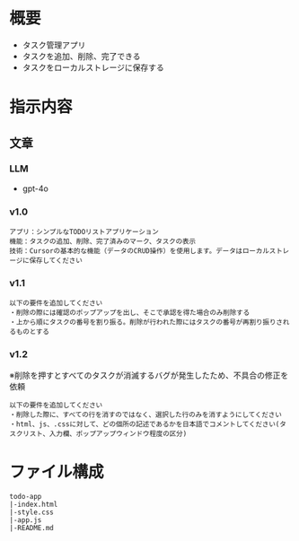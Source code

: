 # 概要
- タスク管理アプリ
- タスクを追加、削除、完了できる
- タスクをローカルストレージに保存する

# 指示内容


## 文章

### LLM 
- gpt-4o

### v1.0
```
アプリ：シンプルなTODOリストアプリケーション
機能：タスクの追加、削除、完了済みのマーク、タスクの表示
技術：Cursorの基本的な機能（データのCRUD操作）を使用します。データはローカルストレージに保存してください
```

### v1.1
```
以下の要件を追加してください
・削除の際には確認のポップアップを出し、そこで承認を得た場合のみ削除する
・上から順にタスクの番号を割り振る。削除が行われた際にはタスクの番号が再割り振りされるものとする
```

### v1.2
※削除を押すとすべてのタスクが消滅するバグが発生したため、不具合の修正を依頼
```
以下の要件を追加してください
・削除した際に、すべての行を消すのではなく、選択した行のみを消すようにしてください
・html、js、.cssに対して、どの個所の記述であるかを日本語でコメントしてください(タスクリスト、入力欄、ポップアップウィンドウ程度の区分)
```

# ファイル構成
```
todo-app
|-index.html
|-style.css
|-app.js
|-README.md
```


